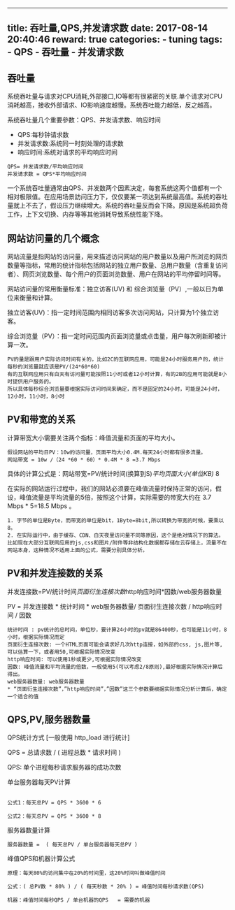 
---
title: 吞吐量,QPS,并发请求数
date: 2017-08-14 20:40:46
reward: true
categories:
    - tuning
tags: 
    - QPS
    - 吞吐量
    - 并发请求数
---

## 吞吐量

系统吞吐量与请求对CPU消耗,外部接口,IO等都有很紧密的关联.单个请求对CPU消耗越高，接收外部请求、IO影响速度越慢。系统吞吐能力越低，反之越高。

系统吞吐量几个重要參数：QPS、并发请求数、响应时间
* QPS:每秒钟请求数
* 并发请求数:系统同一时刻处理的请求数
* 响应时间:系统对请求的平均响应时间
```angular2html
QPS= 并发请求数/平均响应时间    
并发请求数 = QPS*平均响应时间
```
一个系统吞吐量通常由QPS、并发数两个因素决定，每套系统这两个值都有一个相对极限值。在应用场景訪问压力下，仅仅要某一项达到系统最高值。系统的吞吐量就上不去了，假设压力继续增大。系统的吞吐量反而会下降。原因是系统超负荷工作，上下文切换、内存等等其他消耗导致系统性能下降。

## 网站访问量的几个概念
网站流量是指网站的访问量，用来描述访问网站的用户数量以及用户所浏览的网页数量等指标，常用的统计指标包括网站的独立用户数量、总用户数量（含重复访问者）、网页浏览数量、每个用户的页面浏览数量、用户在网站的平均停留时间等。

网站访问量的常用衡量标准：独立访客(UV) 和 综合浏览量（PV）,一般以日为单位来衡量和计算。

独立访客(UV)：指一定时间范围内相同访客多次访问网站，只计算为1个独立访客。

综合浏览量（PV）：指一定时间范围内页面浏览量或点击量，用户每次刷新即被计算一次。

```angular2html
PV的量是跟用户实际访问时间有关的，比如2C的互联网应用，可能是24小时服务用户的，统计每秒的浏览量就应该是PV/(24*60*60)
有的互联网应用只有白天有访问量可能按照11小时或者12小时计算，有的2B的应用可能就是8小时提供用户服务的。
所以具体每秒综合浏览量要根据实际访问时间来确定，而不是固定的24小时，可能是24小时，12小时，11小时，8小时
```

## PV和带宽的关系

计算带宽大小需要关注两个指标：峰值流量和页面的平均大小。

```angular2html
假设网站的平均日PV：10w的访问量，页面平均大小0.4M.每天24小时都有很多流量。
网站带宽 = 10w /（24 *60 * 60）* 0.4M * 8 =3.7 Mbps
```

具体的计算公式是：网站带宽=PV/统计时间(换算到S)*平均页面大小(单位KB)* 8

在实际的网站运行过程中，我们的网站必须要在峰值流量时保持正常的访问，假设，峰值流量是平均流量的5倍，按照这个计算，实际需要的带宽大约在 3.7 Mbps * 5=18.5 Mbps 。

```angular2html
1. 字节的单位是Byte，而带宽的单位是bit，1Byte=8bit,所以转换为带宽的时候，要乘以 8。
2. 在实际运行中，由于缓存、CDN、白天夜里访问量不同等原因，这个是绝对情况下的算法。比如现在大部分互联网应用的js,css和图片/附件等非结构化数据都存储在云存储上，流量不在网站本身，这种情况不适用上面的公式，需要分别具体分析。
```

## PV和并发连接数的关系

并发连接数=PV/统计时间*页面衍生连接次数*http响应时间*因数/web服务器数量

PV = 并发连接数 * 统计时间 * web服务器数量/ 页面衍生连接次数 / http响应时间 / 因数

```angular2html
统计时间 : pv统计的总时间，单位秒，要计算24小时的pv就是86400秒，也可能是11小时，8小时，根据实际情况而定
页面衍生连接次数: 一个HTML页面可能会请求好几次http连接，如外部的css, js,图片等,可以估算一下，或者用50,可根据实际情况改变
http响应时间: 可以使用1秒或更少,可根据实际情况改变
因数: 峰值流量和平均流量的倍数，一般使用5(可以考虑2/8原则),最好根据实际情况计算后得出。
web服务器数量: web服务器数量
* “页面衍生连接次数”，”http响应时间”，”因数”这三个参数要根据实际情况分析计算后，确定一个适合的值
```

## QPS,PV,服务器数量

QPS统计方式 [一般使用 http_load 进行统计] 

QPS = 总请求数 / ( 进程总数 *   请求时间 ) 

QPS: 单个进程每秒请求服务器的成功次数 

单台服务器每天PV计算

```angular2html

公式1：每天总PV = QPS * 3600 * 6 

公式2：每天总PV = QPS * 3600 * 8 

```

服务器数量计算

```angular2html
服务器数量 =  ( 每天总PV / 单台服务器每天总PV ) 
```

峰值QPS和机器计算公式

```angular2html
原理：每天80%的访问集中在20%的时间里，这20%时间叫做峰值时间 

公式：( 总PV数 * 80% ) / ( 每天秒数 * 20% ) = 峰值时间每秒请求数(QPS) 

机器：峰值时间每秒QPS / 单台机器的QPS   = 需要的机器 
```
